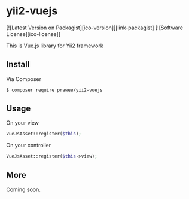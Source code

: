 # yii2-vuejs

[![Latest Version on Packagist][ico-version]][link-packagist]
[![Software License][ico-license]]

This is Vue.js library for Yii2 framework 

## Install 
Via Composer
``` bash 
$ composer require prawee/yii2-vuejs
```

## Usage
On your view 
``` php
VueJsAsset::register($this);
```
On your controller
``` php
VueJsAsset::register($this->view);
```
## More 
Coming soon.
